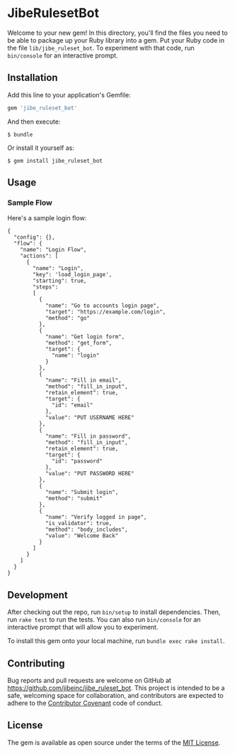 # JibeRulesetBot

Welcome to your new gem! In this directory, you'll find the files you need to be able to package up your Ruby library into a gem. Put your Ruby code in the file `lib/jibe_ruleset_bot`. To experiment with that code, run `bin/console` for an interactive prompt.

## Installation

Add this line to your application's Gemfile:

```ruby
gem 'jibe_ruleset_bot'
```

And then execute:

    $ bundle

Or install it yourself as:

    $ gem install jibe_ruleset_bot

## Usage

### Sample Flow

Here's a sample login flow:

    {
      "config": {},
      "flow": {
        "name": "Login Flow",
        "actions": [
          {
            "name": "Login",
            "key": 'load_login_page',
            "starting": true,
            "steps": 
            [
              {
                "name": "Go to accounts login page",
                "target": "https://example.com/login",
                "method": "go"
              },
              {
                "name": "Get login form",
                "method": "get_form",
                "target": {
                  "name": "login"
                }
              },
              {
                "name": "Fill in email",
                "method": "fill_in_input",
                "retain_element": true,
                "target": {
                  "id": "email"
                },
                "value": "PUT USERNAME HERE"
              },
              {
                "name": "Fill in password",
                "method": "fill_in_input",
                "retain_element": true,
                "target": {
                  "id": "password"
                },
                "value": "PUT PASSWORD HERE"
              },
              {
                "name": "Submit login",
                "method": "submit"
              },
              {
                "name": "Verify logged in page",
                "is_validator": true,
                "method": "body_includes",
                "value": "Welcome Back"
              }
            ]
          }
        ]
      }
    }

## Development

After checking out the repo, run `bin/setup` to install dependencies. Then, run `rake test` to run the tests. You can also run `bin/console` for an interactive prompt that will allow you to experiment.

To install this gem onto your local machine, run `bundle exec rake install`.

## Contributing

Bug reports and pull requests are welcome on GitHub at https://github.com/jibeinc/jibe_ruleset_bot. This project is intended to be a safe, welcoming space for collaboration, and contributors are expected to adhere to the [Contributor Covenant](http://contributor-covenant.org) code of conduct.


## License

The gem is available as open source under the terms of the [MIT License](http://opensource.org/licenses/MIT).

